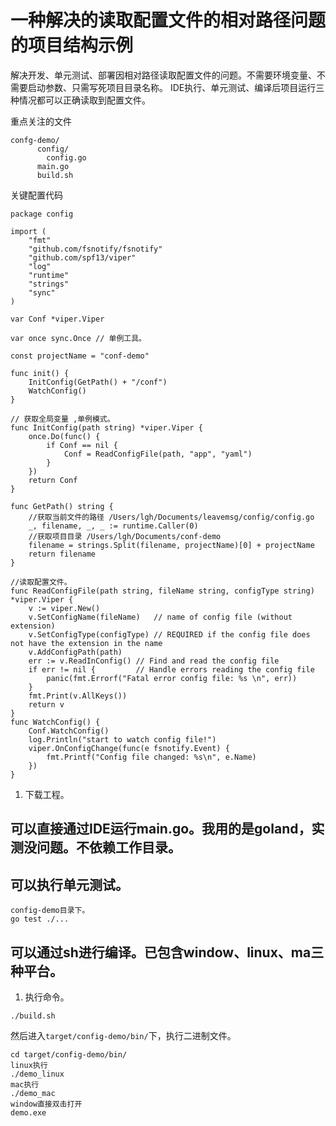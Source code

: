 #  一种解决的读取配置文件的相对路径问题的项目结构示例
解决开发、单元测试、部署因相对路径读取配置文件的问题。不需要环境变量、不需要启动参数、只需写死项目目录名称。
IDE执行、单元测试、编译后项目运行三种情况都可以正确读取到配置文件。

重点关注的文件
```
confg-demo/
      config/
      	config.go
      main.go
      build.sh
```
关键配置代码

```
package config

import (
	"fmt"
	"github.com/fsnotify/fsnotify"
	"github.com/spf13/viper"
	"log"
	"runtime"
	"strings"
	"sync"
)

var Conf *viper.Viper

var once sync.Once // 单例工具。

const projectName = "conf-demo"

func init() {
	InitConfig(GetPath() + "/conf")
	WatchConfig()
}

// 获取全局变量 ,单例模式。
func InitConfig(path string) *viper.Viper {
	once.Do(func() {
		if Conf == nil {
			Conf = ReadConfigFile(path, "app", "yaml")
		}
	})
	return Conf
}

func GetPath() string {
	//获取当前文件的路径 /Users/lgh/Documents/leavemsg/config/config.go
	_, filename, _, _ := runtime.Caller(0)
	//获取项目目录 /Users/lgh/Documents/conf-demo
	filename = strings.Split(filename, projectName)[0] + projectName
	return filename
}

//读取配置文件。
func ReadConfigFile(path string, fileName string, configType string) *viper.Viper {
	v := viper.New()
	v.SetConfigName(fileName)   // name of config file (without extension)
	v.SetConfigType(configType) // REQUIRED if the config file does not have the extension in the name
	v.AddConfigPath(path)
	err := v.ReadInConfig() // Find and read the config file
	if err != nil {         // Handle errors reading the config file
		panic(fmt.Errorf("Fatal error config file: %s \n", err))
	}
	fmt.Print(v.AllKeys())
	return v
}
func WatchConfig() {
	Conf.WatchConfig()
	log.Println("start to watch config file!")
	viper.OnConfigChange(func(e fsnotify.Event) {
		fmt.Printf("Config file changed: %s\n", e.Name)
	})
}

```

1. 下载工程。


## 可以直接通过IDE运行main.go。我用的是goland，实测没问题。不依赖工作目录。

## 可以执行单元测试。
```
config-demo目录下。
go test ./...
```

## 可以通过sh进行编译。已包含window、linux、ma三种平台。
1. 执行命令。
```
./build.sh
```
然后进入`target/config-demo/bin/`下，执行二进制文件。
```
cd target/config-demo/bin/
linux执行
./demo_linux
mac执行
./demo_mac
window直接双击打开
demo.exe
```
